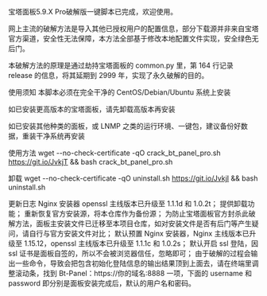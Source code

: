  
宝塔面板5.9.X Pro破解版一键脚本已完成，欢迎使用。

网上主流的破解方法是导入其他已授权用户的配置信息，部分下载源并非来自宝塔官方渠道，安全性无法保障，本方法全部基于修改本地配置文件实现，安全绿色无后门。

本破解方法的原理是通过劫持宝塔面板的 common.py 里，第 164 行记录 release 的信息，将其延期到 2999 年，实现了永久破解的目的。

使用须知
本脚本必须在完全干净的 CentOS/Debian/Ubuntu 系统上安装

如已安装更高版本的宝塔面板，请先卸载高版本再安装

如已安装其他种类的面板，或 LNMP 之类的运行环境、一键包，建议备份好数据，重装干净系统再安装

使用方法
wget --no-check-certificate -qO crack_bt_panel_pro.sh https://git.io/JvkjT && bash crack_bt_panel_pro.sh

卸载
wget --no-check-certificate -qO uninstall.sh https://git.io/JvkjI && bash uninstall.sh


更新日志
Nginx 安装器 openssl 主线版本已升级至 1.1.1d 和 1.0.2t；
提供卸载功能；
重新恢复官方安装源，将本仓库作为备份源；
为防止宝塔面板官方封杀此破解方法，面板主安装文件已迁移至本项目仓库，如对安装文件是否有后门等产生疑问，请自行与官方安装文件对比；
默认预置 Nginx 安装器，Nginx 主线版本已升级至 1.15.12，openssl 主线版本已升级至 1.1.1c 和 1.0.2s；
默认开启 ssl 登陆，因 ssl 证书是面板自签的，所以不会被浏览器信任，忽略即可；
由于破解的过程会输出一些命令，导致会把包含初始化登陆信息的输出结果顶到上面去，请在终端里调整滚动条，找到 Bt-Panel：https://你的域名:8888 一项，下面的 username 和 password 即分别是面板安装完成后，默认的用户名和密码。

